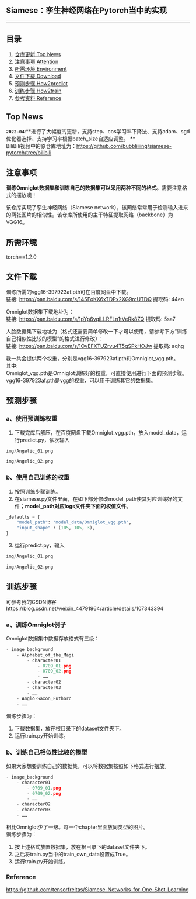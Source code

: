 ## Siamese：孪生神经网络在Pytorch当中的实现
---

## 目录

1. [仓库更新 Top News](#仓库更新)
2. [注意事项 Attention](#注意事项)
3. [所需环境 Environment](#所需环境)
4. [文件下载 Download](#文件下载)
5. [预测步骤 How2predict](#预测步骤)
6. [训练步骤 How2train](#训练步骤)
7. [参考资料 Reference](#Reference)

## Top News

**`2022-04`**:**进行了大幅度的更新，支持step、cos学习率下降法、支持adam、sgd优化器选择、支持学习率根据batch_size自适应调整。
**  
BiliBili视频中的原仓库地址为：https://github.com/bubbliiiing/siamese-pytorch/tree/bilibili

## 注意事项

**训练Omniglot数据集和训练自己的数据集可以采用两种不同的格式**。需要注意格式的摆放噢！

该仓库实现了孪生神经网络（Siamese network），该网络常常用于检测输入进来的两张图片的相似性。该仓库所使用的主干特征提取网络（backbone）为VGG16。

## 所需环境

torch==1.2.0

## 文件下载

训练所需的vgg16-397923af.pth可在百度网盘中下载。    
链接: https://pan.baidu.com/s/14SFoKX6xTDPx2XG9rcUTDQ 提取码: 44en

Omniglot数据集下载地址为：    
链接: https://pan.baidu.com/s/1pYp6vqiLLRFLn1tVeRk8ZQ 提取码: 5sa7

人脸数据集下载地址为（格式还需要简单修改一下才可以使用，请参考下方“训练自己相似性比较的模型”的格式进行修改）：   
链接: https://pan.baidu.com/s/1OvEFXTUZrvu4T5qSPkHOJw 提取码: aqhg

我一共会提供两个权重，分别是vgg16-397923af.pth和Omniglot_vgg.pth。   
其中:  
Omniglot_vgg.pth是Omniglot训练好的权重，可直接使用进行下面的预测步骤。  
vgg16-397923af.pth是vgg的权重，可以用于训练其它的数据集。

## 预测步骤

### a、使用预训练权重

1. 下载完库后解压，在百度网盘下载Omniglot_vgg.pth，放入model_data，运行predict.py，依次输入

```python
img/Angelic_01.png
```

```python
img/Angelic_02.png
```  

### b、使用自己训练的权重

1. 按照训练步骤训练。
2. 在siamese.py文件里面，在如下部分修改model_path使其对应训练好的文件；**model_path对应logs文件夹下面的权值文件**。

```python
_defaults = {
    "model_path": 'model_data/Omniglot_vgg.pth',
    "input_shape" : (105, 105, 3),
}
```

3. 运行predict.py，输入

```python
img/Angelic_01.png
```

```python
img/Angelic_02.png
```

## 训练步骤

可参考我的CSDN博客https://blog.csdn.net/weixin_44791964/article/details/107343394

### a、训练Omniglot例子

Omniglot数据集中数据存放格式有三级：

```python
- image_background
	- Alphabet_of_the_Magi
		- character01
			- 0709_01.png
			- 0709_02.png
			- ……
		- character02
		- character03
		- ……
	- Anglo-Saxon_Futhorc
	- ……
```

训练步骤为：

1. 下载数据集，放在根目录下的dataset文件夹下。
2. 运行train.py开始训练。

### b、训练自己相似性比较的模型

如果大家想要训练自己的数据集，可以将数据集按照如下格式进行摆放。

```python
- image_background
	- character01
		- 0709_01.png
		- 0709_02.png
		- ……
	- character02
	- character03
	- ……
```

相比Omniglot少了一级。每一个chapter里面放同类型的图片。    
训练步骤为：

1. 按上述格式放置数据集，放在根目录下的dataset文件夹下。
2. 之后将train.py当中的train_own_data设置成True。
3. 运行train.py开始训练。

### Reference

https://github.com/tensorfreitas/Siamese-Networks-for-One-Shot-Learning
